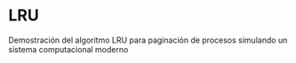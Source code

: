 # LRU
Demostración del algoritmo LRU para paginación de procesos simulando un sistema computacional moderno
